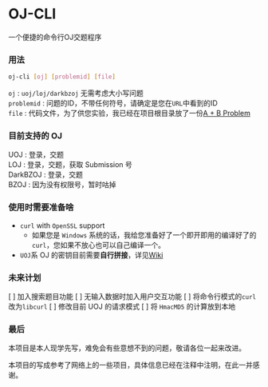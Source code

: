 # OJ-CLI
一个便捷的命令行OJ交题程序

### 用法
```bash
oj-cli [oj] [problemid] [file]
```

`oj` : `uoj/loj/darkbzoj` 无需考虑大小写问题      
`problemid` : 问题的ID，不带任何符号，请确定是您在`URL`中看到的ID         
`file` : 代码文件，为了供您实验，我已经在项目根目录放了一份[A + B Problem](./apb.cpp) 


### 目前支持的 OJ

UOJ : 登录，交题        
LOJ : 登录，交题，获取 Submission 号              
DarkBZOJ : 登录，交题          
BZOJ : 因为没有权限号，暂时咕掉          


### 使用时需要准备啥

- `curl` with `OpenSSL` support
  - 如果您是 `Windows` 系统的话，我给您准备好了一个即开即用的编译好了的`curl`，您如果不放心也可以自己编译一个。
- `UOJ`系 OJ 的密钥目前需要**自行拼接**，详见[Wiki](https://git.io/fjZdT)


### 未来计划


[ ] 加入搜索题目功能
[ ] 无输入数据时加入用户交互功能
[ ] 将命令行模式的`curl`改为`libcurl`
[ ] 修改目前 UOJ 的请求模式
[ ] 将 `HmacMD5` 的计算放到本地


### 最后

本项目是本人现学先写，难免会有些意想不到的问题，敬请各位一起来改进。            

本项目的写成参考了网络上的一些项目，具体信息已经在注释中注明，在此一并感谢。